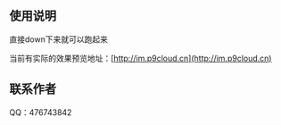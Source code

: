 ## 使用说明

直接down下来就可以跑起来

当前有实际的效果预览地址：[http://im.p9cloud.cn](http://im.p9cloud.cn)

## 联系作者

QQ：476743842